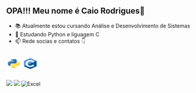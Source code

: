 ## OPA!!! Meu nome é Caio Rodrigues👋


- 📚 Atualmente estou cursando Análise e Desenvolvimento de Sistemas
- 🌱 Estudando Python e liguagem C
- 📫 Rede socias e contatos 👇

<div style="display: inline_block"><br>

  <img align="center" alt="Rafa-Python" height="30" width="40" src="https://raw.githubusercontent.com/devicons/devicon/master/icons/python/python-original.svg">
  <img align="center" alt="C Language" height="30" width="40" src="https://raw.githubusercontent.com/devicons/devicon/master/icons/c/c-original.svg">
  
</div>

##

<div> 
  
  <a href="https://instagram.com/caio.r18" target="_blank"><img src="https://img.shields.io/badge/-Instagram-%23E4405F?style=for-the-badge&logo=instagram&logoColor=white" target="_blank"></a>
  <a href = "mailto:caio.contato03@gmail.com"><img src="https://img.shields.io/badge/-Gmail-%23333?style=for-the-badge&logo=gmail&logoColor=white" target="_blank"></a>
 ![Excel](https://img.shields.io/badge/Microsoft_Excel-217346?style=for-the-badge&logo=microsoft-excel&logoColor=white)
 
</div>
  



